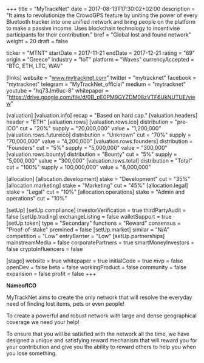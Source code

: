 +++
title = "MyTrackNet"
date = 2017-08-13T17:30:02+02:00
description = "It aims to revolutionize the CrowdGPS feature by uniting the power of every Bluetooth tracker into one unified network and bring people on the platform to make a passive income. Uses blockchain technology to incentivise participants for their contribution."
bref = "Global lost and found network"
weight = 20
draft = false

ticker = "MTNT"
startDate = 2017-11-21
endDate = 2017-12-21
rating = "69"
origin = "Greece"
industry = "IoT"
platform = "Waves"
currencyAccepted = "BTC, ETH, LTC, WAV"

[links]
  website = "www.mytracknet.com"
  twitter = "mytracknet"
  facebook = "mytracknet"
  telegram = "MyTrackNet_official"
  medium = "mytracknet"
  youtube = "hq73Jm6uc-8"
  whitepaper = "https://drive.google.com/file/d/0B_pE0PM9GYZDM08zVTF6UkNUTUE/view"

[valuation]
  [valuation.info]
    recap = "Based on hard cap."
  [valuation.headers]
    header = "ETH"
  [valuation.rows]
    [valuation.rows.ico]
      distribution = "pre-ICO"
      cut = "20%"
      supply = "20,000,000"
      value = "1,200,000"
    [valuation.rows.futureico]
      distribution = "Unknown"
      cut = "70%"
      supply = "70,000,000"
      value = "4,200,000"
    [valuation.rows.founders]
      distribution = "Founders"
      cut = "5%"
      supply = "5,000,000"
      value = "300,000"
    [valuation.rows.bounty]
      distribution = "Bounty"
      cut = "5%"
      supply = "5,000,000"
      value = "300,000"
    [valuation.rows.total]
      distribution = "Total"
      cut = "100%"
      supply = 100,000,000"
      value = "6,000,000"

[allocation]
  [allocation.development]
    stake = "Development"
    cut = "35%"
  [allocation.marketing]
    stake = "Marketing"
    cut = "45%"
  [allocation.legal]
    stake = "Legal"
    cut = "10%"
  [allocation.operations]
    stake = "Admin and operations"
    cut = "10%"
  


[setUp]
  [setUp.compliance]
    investorVerification = true
    thirdPartyAudit = false
  [setUp.trading]
    exchangeListing = false
    walletSupport = true
  [setUp.token]
    type = "Secondary"
    functions = "Reward"
    consensus = "Proof-of-stake"
    premined = false
  [setUp.market]
    similar = "N/A"
    competition = "Low"
    entryBarrier = "Low"
  [setUp.partnerships]
    mainstreamMedia = false
    corporatePartners = true
    smartMoneyInvestors = false
    cryptoInfluencers = false

[stage]
  website = true
  whitepaper = true
  initialCode = true
  mvp = false
  openDev = false
  beta = false
  workingProduct = false
  community = false
  expansion = false
  profit = false
+++

**NameofICO**

MyTrackNet aims to create the only network that will resolve the everyday need of finding lost items, pets or even people!  

To create a powerful and robust network with large and dense geographical coverage we need your help!  

To ensure that you will be satisfied with the network all the time, we have designed a unique and satisfying reward mechanism that will reward you for your contribution and give you the ability to reward others to help you when you lose something.
